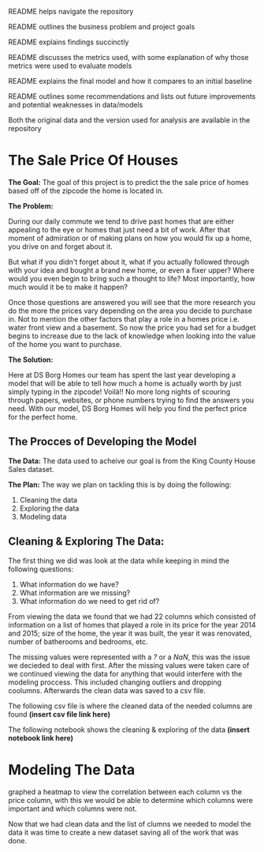 README helps navigate the repository

README outlines the business problem and project goals

README explains findings succinctly

README discusses the metrics used, with some explanation of why those metrics were used to evaluate models

README explains the final model and how it compares to an initial baseline

README outlines some recommendations and lists out future improvements and potential weaknesses in data/models

Both the original data and the version used for analysis are available in the repository






# The Sale Price Of Houses

**The Goal:**
 The goal of this project is to predict the the sale price of homes based off of the zipcode the home is located in.
 
 **The Problem:**
 
 During our daily commute we tend to drive past homes that are either appealing to the eye or homes that just need a bit of work. After that moment of admiration or of making plans on how you would fix up a home, you drive on and forget about it. 
 
 But what if you didn't forget about it, what if you actually followed through with your idea and bought a brand new home, or even a fixer upper? Where would you even begin to bring such a thought to life? Most importantly, how much would it be to make it happen? 

Once those questions are answered you will see that the more research you do the more the prices vary depending on the area you decide to purchase in. Not to mention the other factors that play a role in a homes price i.e. water front view and a basement. So now the price you had set for a budget begins to increase due to the lack of knowledge when looking into the value of the home you want to purchase.

**The Solution:** 

 Here at DS Borg Homes our team has spent the last year developing a model that will be able to tell how much a home is actually  worth by just simply typing in the zipcode! Voilà!! No more long nights of scouring through papers, websites, or phone numbers trying to find the answers you need. With our model, DS Borg Homes will help you find the perfect price for the perfect home.   

## The Procces of Developing the Model  
 
**The Data:**
 The data used to acheive our goal is from the King County House Sales dataset. 

**The Plan:** 
 The way we plan on tackling this is by doing the following:
 
1. Cleaning the data
2. Exploring the data
3. Modeling data

## Cleaning & Exploring The Data:

 The first thing we did was look at the data while keeping in mind the following questions:
 
 1. What information do we have?
 2. What information are we missing?
 3. What information do we need to get rid of?
 
From viewing the data we found that we had 22 columns which consisted of information on a list of homes that played a role in its price for the year 2014 and 2015; size of the home, the year it was built, the year it was renovated, number of batherooms and bedrooms, etc. 

The missing values were represented with a *?* or a *NaN*, this was the issue we decieded to deal with first. After the missing values were taken care of we continued viewing the data for anything that would interfere with the modeling proccess. This included changing outliers and dropping coolumns. Afterwards the clean data was saved to a csv file.

 The following csv file is where the cleaned data of the needed columns are found **(insert csv file link here)** 
 
 The following notebook shows the cleaning & exploring of the data  **(insert notebook link here)**
 
 
 # Modeling The Data 
graphed a heatmap to view the correlation between each column vs the price column, with this we would be able to determine which columns were important and which columns were not. 
 
 Now that we had clean data and the list of clumns we needed to model the data it was time to create a new dataset saving all of the work that was done. 
